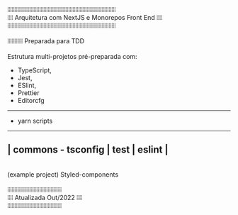 ⦙⦙⦙⦙⦙⦙⦙⦙⦙⦙⦙⦙⦙⦙⦙⦙⦙⦙⦙⦙⦙⦙⦙⦙⦙⦙⦙⦙⦙⦙⦙⦙⦙⦙⦙⦙⦙⦙⦙⦙⦙⦙⦙⦙⦙⦙⦙⦙⦙⦙⦙⦙⦙⦙⦙⦙⦙⦙⦙⦙⦙⦙⦙⦙⦙⦙⦙⦙⦙⦙⦙⦙⦙⦙⦙⦙⦙⦙ <br/>
⦙⦙⦙⦙ Arquitetura com NextJS e Monorepos Front End ⦙⦙⦙⦙ <br/>
⦙⦙⦙⦙⦙⦙⦙⦙⦙⦙⦙⦙⦙⦙⦙⦙⦙⦙⦙⦙⦙⦙⦙⦙⦙⦙⦙⦙⦙⦙⦙⦙⦙⦙⦙⦙⦙⦙⦙⦙⦙⦙⦙⦙⦙⦙⦙⦙⦙⦙⦙⦙⦙⦙⦙⦙⦙⦙⦙⦙⦙⦙⦙⦙⦙⦙⦙⦙⦙⦙⦙⦙⦙⦙⦙⦙⦙⦙ <br/>
 <br/>
⦙⦙⦙⦙⦙⦙⦙⦙⦙⦙⦙ Preparada para TDD <br/>
 <br/>
Estrutura multi-projetos 
pré-preparada com:
 - TypeScript,
 - Jest, 
 - ESlint,
 - Prettier
 - Editorcfg
------------------------  
 * yarn scripts
-----------------------  
| commons - tsconfig | test | eslint |
-----------------------
 <br/>
(example project)
Styled-components  <br/>
 <br/>
⦙⦙⦙⦙⦙⦙⦙⦙⦙⦙⦙⦙⦙⦙⦙⦙⦙⦙⦙⦙⦙⦙⦙⦙⦙⦙⦙⦙⦙⦙⦙⦙⦙⦙⦙⦙⦙⦙⦙<br/>
⦙⦙⦙⦙ Atualizada Out/2022 ⦙⦙⦙⦙ <br/>
⦙⦙⦙⦙⦙⦙⦙⦙⦙⦙⦙⦙⦙⦙⦙⦙⦙⦙⦙⦙⦙⦙⦙⦙⦙⦙⦙⦙⦙⦙⦙⦙⦙⦙⦙⦙⦙⦙⦙
